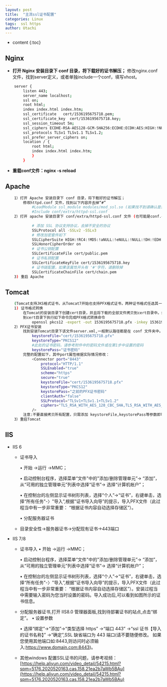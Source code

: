 ```yaml
---
layout: post
title:  "主流ssl证书配置"
categories: Linux
tags:  ssl https
author: Utachi
---
```


* content
{:toc}

## Nginx
* **打开 Nginx 安装目录下 conf 目录，将下载好的证书解压；**
       修改nginx.conf 文件，找到server定义，或者单独include一个conf，填写vhost。 

``` bash
    server {
        listen 443;
        server_name localhost;
        ssl on;
        root html;
        index index.html index.htm;
        ssl_certificate   cert/1536195675718.pem;
        ssl_certificate_key  cert/1536195675718.key;
        ssl_session_timeout 5m;
        ssl_ciphers ECDHE-RSA-AES128-GCM-SHA256:ECDHE:ECDH:AES:HIGH:!NULL:!aNULL:!MD5:!ADH:!RC4;
        ssl_protocols TLSv1 TLSv1.1 TLSv1.2;
        ssl_prefer_server_ciphers on;
        location / {
            root html;
            index index.html index.htm;
            }
        }
```
* **重载conf文件：nginx -s reload**

## Apache
```bash
    1）打开 Apache 安装目录下 conf 目录，将下载好的证书解压；
        修改httpd.conf 文件，找到以下内容并去掉“#”
            #LoadModule ssl_module modules/mod_ssl.so (如果找不到请确认是否编译过 openssl 插件)
            #Include conf/extra/httpd-ssl.conf
    2）打开 apache 安装目录下 conf/extra/httpd-ssl.conf 文件 (也可能是conf.d/ssl.conf，与操作系统及安装方式有关)， 在配置文件中查找以下配置语句:
        
            # 添加 SSL 协议支持协议，去掉不安全的协议
            SSLProtocol all -SSLv2 -SSLv3
            # 修改加密套件如下
            SSLCipherSuite HIGH:!RC4:!MD5:!aNULL:!eNULL:!NULL:!DH:!EDH:!EXP:+MEDIUM
            SSLHonorCipherOrder on
            # 证书公钥配置
            SSLCertificateFile cert/public.pem
            # 证书私钥配置
            SSLCertificateKeyFile cert/1536195675718.key
            # 证书链配置，如果该属性开头有 '#'字符，请删除掉
            SSLCertificateChainFile cert/chain.pem
    3) 重启 Apache
```
## Tomcat
``` bash
    (Tomcat支持JKS格式证书，从Tomcat7开始也支持PFX格式证书，两种证书格式任选其一)
    1) 证书格式转换
		在Tomcat的安装目录下创建cert目录，并且将下载的全部文件拷贝到cert目录中。如果申请证书时是自己创建的CSR文件，附件中只包含1536195675718.pem文件，还需要将私钥文件拷贝到cert目录，命名为1536195675718.key；如果是系统创建的CSR，请直接到第2)步。
		到cert目录下执行如下命令完成PFX格式转换命令
			openssl pkcs12 -export -out 1536195675718.pfx -inkey 1536195675718.key -in 1536195675718.pem （此处要设置PFX证书密码，请牢记）
	2）PFX证书安装
		找到安装Tomcat目录下该文件server.xml,一般默认路径都是在 conf 文件夹中。找到 <Connection port="8443"标签，增加如下属性：
			keystoreFile="cert/1536195675718.pfx"
			keystoreType="PKCS12"
			#此处的证书密码，请参考附件中的密码文件或在第1步中设置的密码
			keystorePass="证书密码"
		完整的配置如下，其中port属性根据实际情况修改：
			<Connector port="8443"
			    protocol="HTTP/1.1"
			    SSLEnabled="true"
			    scheme="https"
			    secure="true"
			    keystoreFile="cert/1536195675718.pfx"
			    keystoreType="PKCS12"
			    keystorePass="之前的PFX证书密码"
			    clientAuth="false"
			    SSLProtocol="TLSv1+TLSv1.1+TLSv1.2"
			    ciphers="TLS_RSA_WITH_AES_128_CBC_SHA,TLS_RSA_WITH_AES_256_CBC_SHA,TLS_ECDHE_RSA_WITH_AES_128_CBC_SHA,TLS_ECDHE_RSA_WITH_AES_128_CBC_SHA256,TLS_RSA_WITH_AES_128_CBC_SHA256,TLS_RSA_WITH_AES_256_CBC_SHA256"
			/>
		注意:不要直接拷贝所有配置，只需添加 keystoreFile,keystorePass等参数即可，其它参数请根据自己的实际情况修改
	3）重启Tomcat
```
## IIS
* IIS 6 
    * 证书导入

        • 开始 ->运行 ->MMC；
        
        • 启动控制台程序，选择菜单“文件"中的"添加/删除管理单元”-> “添加”，从“可用的独立管理单元”列表中选择“证书”-> 选择“计算机帐户”；
        
        • 在控制台的左侧显示证书树形列表，选择“个人”->“证书”，右键单击，选择“所有任务"-〉"导入”,根据"证书导入向导”的提示，导入PFX文件（此过程当中有一步非常重要： “根据证书内容自动选择存储区”）。
        
        • 分配服务器证书
    
    *  目录安全性->服务器证书->分配现有证书->443端口
* IIS 7/8
	* 证书导入
		• 开始 ->运行 ->MMC；
		
		• 启动控制台程序，选择菜单“文件"中的"添加/删除管理单元”-> “添加”，从“可用的独立管理单元”列表中选择“证书”-> 选择“计算机帐户”；
		
		• 在控制台的左侧显示证书树形列表，选择“个人”->“证书”，右键单击，选择“所有任务"-〉"导入”,根据"证书导入向导”的提示，导入PFX文件（此过程当中有一步非常重要： “根据证书内容自动选择存储区”）。安装过程当中需要输入密码为您当时设置的密码。导入成功后,可以看到如图所示的证书信息。
		
	* 分配服务器证书,打开 IIS8.0 管理器面板,找到待部署证书的站点,点击“绑定”。
		• 设置参数
		
		• 选择“绑定”->“添加”->“类型选择 https” ->“端口 443” ->“ssl 证书【导入的证书名称】” ->“确定”,SSL 缺省端口为 443 端口(请不要随便修改。 如果您使用其他端口如:8443,则访问时必须输入:https://www.domain.com:8443)。
		
	* 其他windows 配置SSL证书的问题，请参考视频：
		[https://help.aliyun.com/video_detail/54215.html?spm=5176.2020520163.cas.158.21ea2b7aWb5BAu](https://help.aliyun.com/video_detail/54215.html?spm=5176.2020520163.cas.158.21ea2b7aWb5BAu)


